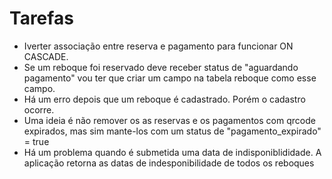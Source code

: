 # Tarefas

* Iverter associação entre reserva e pagamento para funcionar ON CASCADE.
* Se um reboque foi reservado deve receber status de "aguardando pagamento" vou ter que criar 
um campo na tabela reboque como esse campo.
* Há um erro depois que um reboque é cadastrado. Porém o cadastro ocorre.
* Uma ideia é não remover os as reservas e os pagamentos com qrcode expirados, mas sim mante-los
com um status de "pagamento_expirado" = true
* Há um problema quando é submetida uma data de indisponiblididade. A aplicação retorna as datas
de indesponibilidade de todos os reboques